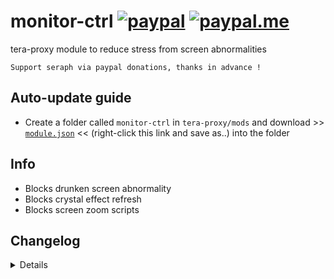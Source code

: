 # monitor-ctrl [![paypal](https://img.shields.io/badge/paypal-donate-333333.svg?colorA=253B80&colorB=333333)](https://www.paypal.com/cgi-bin/webscr?cmd=_s-xclick&hosted_button_id=B7QQJZV9L5P2J&source=url) [![paypal.me](https://img.shields.io/badge/paypal.me-donate-333333.svg?colorA=169BD7&colorB=333333)](https://www.paypal.me/seraphinush)
tera-proxy module to reduce stress from screen abnormalities
```
Support seraph via paypal donations, thanks in advance !
```

## Auto-update guide
- Create a folder called `monitor-ctrl` in `tera-proxy/mods` and download >> [`module.json`](https://raw.githubusercontent.com/seraphinush-gaming/monitor-ctrl/master/module.json) << (right-click this link and save as..) into the folder

## Info
- Blocks drunken screen abnormality
- Blocks crystal effect refresh
- Blocks screen zoom scripts

## Changelog
<details>

    1.27
    - Updated config.js for patch 77
    1.26
    - Updated for caali-proxy-nextgen
    1.25
    - Updated from `dispatch` to `mod`
    1.24
    - Refactored files into `config.js`
    1.23
    - Added auto-update support
    1.22
    - Initial commit

</details>
